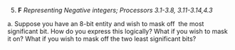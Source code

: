 5. **F** _Representing Negative integers; Processors 3.1-3.8, 3.11-3.14,4.3_

a. Suppose you have an 8-bit entity and wish to mask off  the most significant bit. How do you express this logically? What if you wish to mask it on? What if you wish to mask off the two least significant bits?

